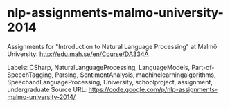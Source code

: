 # nlp-assignments-malmo-university-2014
Assignments for "Introduction to Natural Language Processing" at Malmö University: http://edu.mah.se/en/Course/DA334A

Labels: CSharp, NaturalLanguageProcessing, LanguageModels, Part-of-SpeechTagging, Parsing, SentimentAnalysis, machinelearningalgorithms, SpeechandLanguageProcessing, University, schoolproject, assignment, undergraduate
Source URL: https://code.google.com/p/nlp-assignments-malmo-university-2014/

